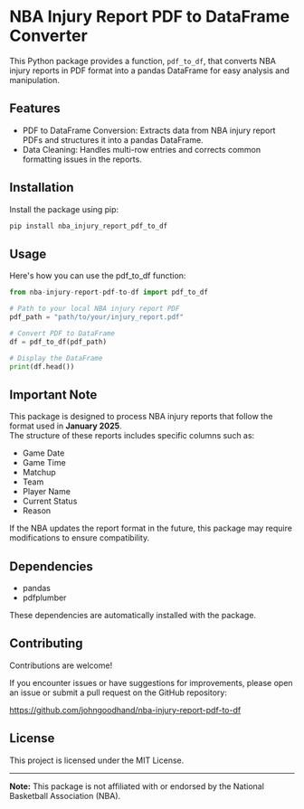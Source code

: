 # NBA Injury Report PDF to DataFrame Converter

This Python package provides a function, `pdf_to_df`, that converts NBA injury reports in PDF format into a pandas DataFrame for easy analysis and manipulation.

## Features

- PDF to DataFrame Conversion: Extracts data from NBA injury report PDFs and structures it into a pandas DataFrame.
- Data Cleaning: Handles multi-row entries and corrects common formatting issues in the reports.

## Installation

Install the package using pip:

```bash
pip install nba_injury_report_pdf_to_df
```

## Usage

Here's how you can use the pdf_to_df function:

```python
from nba-injury-report-pdf-to-df import pdf_to_df

# Path to your local NBA injury report PDF
pdf_path = "path/to/your/injury_report.pdf"

# Convert PDF to DataFrame
df = pdf_to_df(pdf_path)

# Display the DataFrame
print(df.head())
```

## Important Note

This package is designed to process NBA injury reports that follow the format used in **January 2025**.  
The structure of these reports includes specific columns such as:
- Game Date
- Game Time
- Matchup
- Team
- Player Name
- Current Status
- Reason

If the NBA updates the report format in the future, this package may require modifications to ensure compatibility.

## Dependencies

- pandas
- pdfplumber

These dependencies are automatically installed with the package.

## Contributing

Contributions are welcome!  

If you encounter issues or have suggestions for improvements, please open an issue or submit a pull request on the GitHub repository:  

https://github.com/johngoodhand/nba-injury-report-pdf-to-df

## License

This project is licensed under the MIT License.

---

**Note:** This package is not affiliated with or endorsed by the National Basketball Association (NBA).
